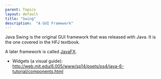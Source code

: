 ```yaml
---
parent: Topics
layout: default
title: "Swing"
description:  "A GUI Framework"
---
```


Java Swing is the original GUI framework that was released with Java.  It is the one covered in the HFJ textbook.

A later framework is called [JavaFX](/topics/javafx/).


* Widgets (a visual guide): <http://web.mit.edu/6.005/www/sp14/psets/ps4/java-6-tutorial/components.html>
